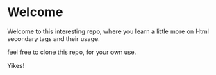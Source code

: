 # Welcome
Welcome to this interesting repo, where you learn a little more on Html secondary tags and their usage.

feel free to clone this repo, for your own use.

Yikes!